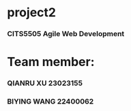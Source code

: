 # project2
### CITS5505 Agile Web Development
# Team member:
### QIANRU XU 23023155
### BIYING WANG 22400062
